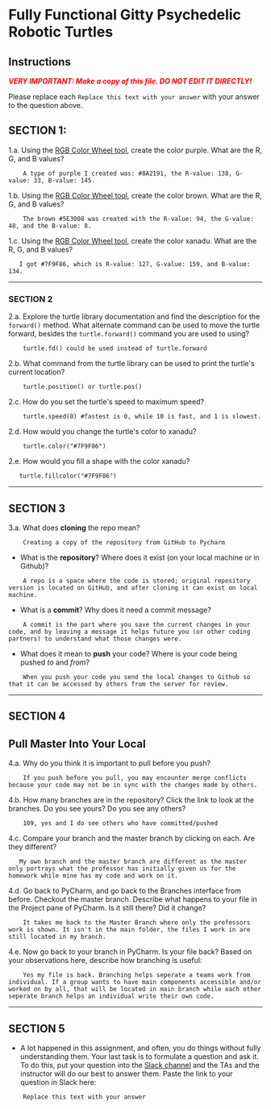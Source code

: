    # Fully Functional Gitty Psychedelic Robotic Turtles

## Instructions

**_<span style="color:red">
    VERY IMPORTANT: Make a copy of this file. DO NOT EDIT IT DIRECTLY!
</span>_**

Please replace each `Replace this text with your answer` 
with your answer to the question above.

## SECTION 1: 

1.a. Using the [RGB Color Wheel tool](https://colorspire.com/rgb-color-wheel/), create the color purple. 
     What are the R, G, and B values?

```
    A type of purple I created was: #8A2191, the R-value: 138, G-value: 33, B-value: 145.
```

1.b. Using the [RGB Color Wheel tool](https://colorspire.com/rgb-color-wheel/), create the color brown. 
     What are the R, G, and B values? 

```
    The brown #5E3008 was created with the R-value: 94, the G-value: 48, and the B-value: 8.
```

1.c. Using the [RGB Color Wheel tool](https://colorspire.com/rgb-color-wheel/ "‌"), create the color xanadu. What are the R, G, and B values?

```
   I got #7F9F86, which is R-value: 127, G-value: 159, and B-value: 134.
```

---

### SECTION 2

2.a. Explore the turtle library documentation and find the description for the 
     `forward()` method. What alternate command can be used to move the turtle forward, 
     besides the `turtle.forward()` command you are used to using?

```
    turtle.fd() could be used instead of turtle.forward
```

2.b. What command from the turtle library can be used to print the turtle's current 
   location?
   
```
    turtle.position() or turtle.pos()
```

2.c. How do you set the turtle's speed to maximum speed?
   
```
    turtle.speed(0) #fastest is 0, while 10 is fast, and 1 is slowest.
```

2.d. How would you change the turtle's color to xanadu? 

```
    turtle.color("#7F9F86")
```

2.e. How would you fill a shape with the color xanadu?

```
   turtle.fillcolor("#7F9F86")
```

---

## SECTION 3

3.a. What does **cloning** the repo mean?

```
    Creating a copy of the repository from GitHub to Pycharm
```


- What is the **repository**? Where does it exist (on your local machine or in Github)?

```
    A repo is a space where the code is stored; original repository version is located on GitHub, and after cloning it can exist on local machine.

```


- What is a **commit**? Why does it need a commit message?

```
    A commit is the part where you save the current changes in your code, and by leaving a message it helps future you (or other coding partners) to understand what those changes were.

```


- What does it mean to **push** your code? Where is your code being pushed _to_ and _from_?

```
    When you push your code you send the local changes to Github so that it can be accessed by others from the server for review.
```

---

## SECTION 4

## Pull Master Into Your Local

4.a. Why do you think it is important to pull before you push?

```
    If you push before you pull, you may encounter merge conflicts because your code may not be in sync with the changes made by others.
```

4.b. How many branches are in the repository?
     Click the link to look at the branches. Do you see yours? Do you see any others? 

```
    109, yes and I do see others who have committed/pushed
```


4.c. Compare your branch and the master branch by clicking on each. Are they different?

```
   My own branch and the master branch are different as the master only portrays what the professor has initially given us for the homework while mine has my code and work on it.
```


4.d. Go back to PyCharm, and go back to the Branches interface from before. Checkout the 
     master branch.
     Describe what happens to your file in the Project pane of PyCharm. Is it still 
     there? Did it change?

```
    It takes me back to the Master Branch where only the professors work is shown. It isn't in the main folder, the files I work in are still located in my branch.
```


4.e. Now go back to your branch in PyCharm. Is your file back? Based on your observations
     here, describe how branching is useful:

```
    Yes my file is back. Branching helps seperate a teams work from individual. If a group wants to have main components accessible and/or worked on by all, that will be located in main branch while each other seperate branch helps an individual write their own code.
```

---

## SECTION 5
- A lot happened in this assignment, and often, you do things without fully 
  understanding them. Your last task is to formulate a question and ask it. 
  To do this, put your question into the [Slack channel](https://bereacs.slack.com/archives/C3QACGH8R) and the TAs and the instructor 
  will do our best to answer them. Paste the link to your question in Slack here:

```
    Replace this text with your answer
```



